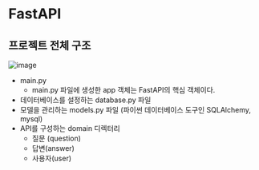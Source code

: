 # FastAPI

## 프로젝트 전체 구조

![image](https://github.com/lim4373/FASTAPI/assets/114973162/472690a1-e412-43a9-86eb-14cd1fb6bc5c)

* main.py
  * main.py 파일에 생성한 app 객체는 FastAPI의 핵심 객체이다.
* 데이터베이스를 설정하는 database.py 파일
* 모델을 관리하는 models.py 파일 (파이썬 데이터베이스 도구인 SQLAlchemy, mysql)
* API를 구성하는 domain 디렉터리
  * 질문 (question)
  * 답변(answer)
  * 사용자(user)  
